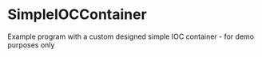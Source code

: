 # SimpleIOCContainer
Example program with a custom designed simple IOC container - for demo purposes only
